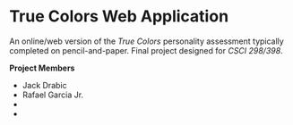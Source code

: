 # True Colors Web Application
An online/web version of the _True Colors_ personality assessment typically completed on pencil-and-paper. Final project designed for _CSCI 298/398_.

**Project Members**
- Jack Drabic
- Rafael Garcia Jr.
- 
- 
